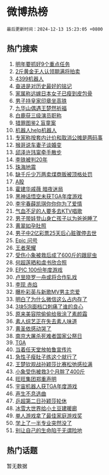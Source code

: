 # 微博热榜

`最后更新时间：2024-12-13 15:23:05 +0800`

## 热门搜索

1. [明年要抓好9个重点任务](https://m.weibo.cn/search?containerid=100103type%3D1%26t%3D10%26q%3D%23%E6%98%8E%E5%B9%B4%E8%A6%81%E6%8A%93%E5%A5%BD9%E4%B8%AA%E9%87%8D%E7%82%B9%E4%BB%BB%E5%8A%A1%23&stream_entry_id=51&isnewpage=1&extparam=seat%3D1%26c_type%3D51%26q%3D%2523%25E6%2598%258E%25E5%25B9%25B4%25E8%25A6%2581%25E6%258A%2593%25E5%25A5%25BD9%25E4%25B8%25AA%25E9%2587%258D%25E7%2582%25B9%25E4%25BB%25BB%25E5%258A%25A1%2523%26cate%3D10103%26pos%3D0%26dgr%3D0%26filter_type%3Drealtimehot%26stream_entry_id%3D51%26display_time%3D1734074583%26pre_seqid%3D17340745834150216841457)
1. [2斤黄金无人认领期满将拍卖](https://m.weibo.cn/search?containerid=100103type%3D1%26t%3D10%26q%3D%232%E6%96%A4%E9%BB%84%E9%87%91%E6%97%A0%E4%BA%BA%E8%AE%A4%E9%A2%86%E6%9C%9F%E6%BB%A1%E5%B0%86%E6%8B%8D%E5%8D%96%23&stream_entry_id=31&isnewpage=1&extparam=seat%3D1%26dgr%3D0%26filter_type%3Drealtimehot%26flag%3D0%26c_type%3D31%26q%3D%25232%25E6%2596%25A4%25E9%25BB%2584%25E9%2587%2591%25E6%2597%25A0%25E4%25BA%25BA%25E8%25AE%25A4%25E9%25A2%2586%25E6%259C%259F%25E6%25BB%25A1%25E5%25B0%2586%25E6%258B%258D%25E5%258D%2596%2523%26lcate%3D5001%26cate%3D5001%26pos%3D0%26realpos%3D1%26band_rank%3D1%26stream_entry_id%3D31%26display_time%3D1734074583%26pre_seqid%3D17340745834150216841457)
1. [4399机器人](https://m.weibo.cn/search?containerid=100103type%3D1%26t%3D10%26q%3D4399%E6%9C%BA%E5%99%A8%E4%BA%BA&stream_entry_id=31&isnewpage=1&extparam=seat%3D1%26dgr%3D0%26filter_type%3Drealtimehot%26flag%3D2%26c_type%3D31%26q%3D4399%25E6%259C%25BA%25E5%2599%25A8%25E4%25BA%25BA%26lcate%3D5001%26cate%3D5001%26pos%3D1%26realpos%3D2%26band_rank%3D2%26stream_entry_id%3D31%26display_time%3D1734074583%26pre_seqid%3D17340745834150216841457)
1. [奋进是对历史最好的铭记](https://m.weibo.cn/search?containerid=100103type%3D1%26t%3D10%26q%3D%23%E5%A5%8B%E8%BF%9B%E6%98%AF%E5%AF%B9%E5%8E%86%E5%8F%B2%E6%9C%80%E5%A5%BD%E7%9A%84%E9%93%AD%E8%AE%B0%23&stream_entry_id=31&isnewpage=1&extparam=seat%3D1%26dgr%3D0%26filter_type%3Drealtimehot%26flag%3D0%26c_type%3D31%26q%3D%2523%25E5%25A5%258B%25E8%25BF%259B%25E6%2598%25AF%25E5%25AF%25B9%25E5%258E%2586%25E5%258F%25B2%25E6%259C%2580%25E5%25A5%25BD%25E7%259A%2584%25E9%2593%25AD%25E8%25AE%25B0%2523%26lcate%3D5001%26cate%3D5001%26pos%3D2%26realpos%3D3%26band_rank%3D3%26stream_entry_id%3D31%26display_time%3D1734074583%26pre_seqid%3D17340745834150216841457)
1. [家属称远嫁日本女子已瘦到皮包骨](https://m.weibo.cn/search?containerid=100103type%3D1%26t%3D10%26q%3D%23%E5%AE%B6%E5%B1%9E%E7%A7%B0%E8%BF%9C%E5%AB%81%E6%97%A5%E6%9C%AC%E5%A5%B3%E5%AD%90%E5%B7%B2%E7%98%A6%E5%88%B0%E7%9A%AE%E5%8C%85%E9%AA%A8%23&stream_entry_id=31&isnewpage=1&extparam=seat%3D1%26dgr%3D0%26filter_type%3Drealtimehot%26flag%3D1%26c_type%3D31%26q%3D%2523%25E5%25AE%25B6%25E5%25B1%259E%25E7%25A7%25B0%25E8%25BF%259C%25E5%25AB%2581%25E6%2597%25A5%25E6%259C%25AC%25E5%25A5%25B3%25E5%25AD%2590%25E5%25B7%25B2%25E7%2598%25A6%25E5%2588%25B0%25E7%259A%25AE%25E5%258C%2585%25E9%25AA%25A8%2523%26lcate%3D5001%26cate%3D5001%26pos%3D3%26realpos%3D4%26band_rank%3D4%26stream_entry_id%3D31%26display_time%3D1734074583%26pre_seqid%3D17340745834150216841457)
1. [男子持皇家印章坐高铁](https://m.weibo.cn/search?containerid=100103type%3D1%26t%3D10%26q%3D%23%E7%94%B7%E5%AD%90%E6%8C%81%E7%9A%87%E5%AE%B6%E5%8D%B0%E7%AB%A0%E5%9D%90%E9%AB%98%E9%93%81%23&stream_entry_id=31&isnewpage=1&extparam=seat%3D1%26dgr%3D0%26filter_type%3Drealtimehot%26flag%3D1%26c_type%3D31%26q%3D%2523%25E7%2594%25B7%25E5%25AD%2590%25E6%258C%2581%25E7%259A%2587%25E5%25AE%25B6%25E5%258D%25B0%25E7%25AB%25A0%25E5%259D%2590%25E9%25AB%2598%25E9%2593%2581%2523%26lcate%3D5001%26cate%3D5001%26pos%3D4%26realpos%3D5%26band_rank%3D5%26stream_entry_id%3D31%26display_time%3D1734074583%26pre_seqid%3D17340745834150216841457)
1. [九华山偶遇王楚然祈福](https://m.weibo.cn/search?containerid=100103type%3D1%26t%3D10%26q%3D%23%E4%B9%9D%E5%8D%8E%E5%B1%B1%E5%81%B6%E9%81%87%E7%8E%8B%E6%A5%9A%E7%84%B6%E7%A5%88%E7%A6%8F%23&stream_entry_id=31&isnewpage=1&extparam=seat%3D1%26dgr%3D0%26filter_type%3Drealtimehot%26flag%3D1%26c_type%3D31%26q%3D%2523%25E4%25B9%259D%25E5%258D%258E%25E5%25B1%25B1%25E5%2581%25B6%25E9%2581%2587%25E7%258E%258B%25E6%25A5%259A%25E7%2584%25B6%25E7%25A5%2588%25E7%25A6%258F%2523%26lcate%3D5001%26cate%3D5001%26pos%3D5%26realpos%3D6%26band_rank%3D6%26stream_entry_id%3D31%26display_time%3D1734074583%26pre_seqid%3D17340745834150216841457)
1. [白鹿获三级演员职称](https://m.weibo.cn/search?containerid=100103type%3D1%26t%3D10%26q%3D%23%E7%99%BD%E9%B9%BF%E8%8E%B7%E4%B8%89%E7%BA%A7%E6%BC%94%E5%91%98%E8%81%8C%E7%A7%B0%23&stream_entry_id=31&isnewpage=1&extparam=seat%3D1%26dgr%3D0%26filter_type%3Drealtimehot%26flag%3D1%26c_type%3D31%26q%3D%2523%25E7%2599%25BD%25E9%25B9%25BF%25E8%258E%25B7%25E4%25B8%2589%25E7%25BA%25A7%25E6%25BC%2594%25E5%2591%2598%25E8%2581%258C%25E7%25A7%25B0%2523%26lcate%3D5001%26cate%3D5001%26pos%3D6%26realpos%3D7%26band_rank%3D7%26stream_entry_id%3D31%26display_time%3D1734074583%26pre_seqid%3D17340745834150216841457)
1. [猎罪图鉴2 盲童案](https://m.weibo.cn/search?containerid=100103type%3D1%26t%3D10%26q%3D%E7%8C%8E%E7%BD%AA%E5%9B%BE%E9%89%B42+%E7%9B%B2%E7%AB%A5%E6%A1%88&stream_entry_id=31&isnewpage=1&extparam=seat%3D1%26dgr%3D0%26filter_type%3Drealtimehot%26flag%3D1%26c_type%3D31%26q%3D%25E7%258C%258E%25E7%25BD%25AA%25E5%259B%25BE%25E9%2589%25B42%2520%25E7%259B%25B2%25E7%25AB%25A5%25E6%25A1%2588%26lcate%3D5001%26cate%3D5001%26pos%3D7%26realpos%3D8%26band_rank%3D8%26stream_entry_id%3D31%26display_time%3D1734074583%26pre_seqid%3D17340745834150216841457)
1. [机器人help机器人](https://m.weibo.cn/search?containerid=100103type%3D1%26t%3D10%26q%3D%E6%9C%BA%E5%99%A8%E4%BA%BAhelp%E6%9C%BA%E5%99%A8%E4%BA%BA&stream_entry_id=31&isnewpage=1&extparam=seat%3D1%26dgr%3D0%26filter_type%3Drealtimehot%26flag%3D1%26c_type%3D31%26q%3D%25E6%259C%25BA%25E5%2599%25A8%25E4%25BA%25BAhelp%25E6%259C%25BA%25E5%2599%25A8%25E4%25BA%25BA%26lcate%3D5001%26cate%3D5001%26pos%3D8%26realpos%3D9%26band_rank%3D9%26stream_entry_id%3D31%26display_time%3D1734074583%26pre_seqid%3D17340745834150216841457)
1. [专家称按套内计价和取消公摊是两码事](https://m.weibo.cn/search?containerid=100103type%3D1%26t%3D10%26q%3D%23%E4%B8%93%E5%AE%B6%E7%A7%B0%E6%8C%89%E5%A5%97%E5%86%85%E8%AE%A1%E4%BB%B7%E5%92%8C%E5%8F%96%E6%B6%88%E5%85%AC%E6%91%8A%E6%98%AF%E4%B8%A4%E7%A0%81%E4%BA%8B%23&stream_entry_id=31&isnewpage=1&extparam=seat%3D1%26dgr%3D0%26filter_type%3Drealtimehot%26flag%3D1%26c_type%3D31%26q%3D%2523%25E4%25B8%2593%25E5%25AE%25B6%25E7%25A7%25B0%25E6%258C%2589%25E5%25A5%2597%25E5%2586%2585%25E8%25AE%25A1%25E4%25BB%25B7%25E5%2592%258C%25E5%258F%2596%25E6%25B6%2588%25E5%2585%25AC%25E6%2591%258A%25E6%2598%25AF%25E4%25B8%25A4%25E7%25A0%2581%25E4%25BA%258B%2523%26lcate%3D5001%26cate%3D5001%26pos%3D9%26realpos%3D10%26band_rank%3D10%26stream_entry_id%3D31%26display_time%3D1734074583%26pre_seqid%3D17340745834150216841457)
1. [猴哥说车妻子谈婚变](https://m.weibo.cn/search?containerid=100103type%3D1%26t%3D10%26q%3D%23%E7%8C%B4%E5%93%A5%E8%AF%B4%E8%BD%A6%E5%A6%BB%E5%AD%90%E8%B0%88%E5%A9%9A%E5%8F%98%23&stream_entry_id=31&isnewpage=1&extparam=seat%3D1%26dgr%3D0%26filter_type%3Drealtimehot%26flag%3D2%26c_type%3D31%26q%3D%2523%25E7%258C%25B4%25E5%2593%25A5%25E8%25AF%25B4%25E8%25BD%25A6%25E5%25A6%25BB%25E5%25AD%2590%25E8%25B0%2588%25E5%25A9%259A%25E5%258F%2598%2523%26lcate%3D5001%26cate%3D5001%26pos%3D10%26realpos%3D11%26band_rank%3D11%26stream_entry_id%3D31%26display_time%3D1734074583%26pre_seqid%3D17340745834150216841457)
1. [邱泽许玮甯牵手散步](https://m.weibo.cn/search?containerid=100103type%3D1%26t%3D10%26q%3D%23%E9%82%B1%E6%B3%BD%E8%AE%B8%E7%8E%AE%E7%94%AF%E7%89%B5%E6%89%8B%E6%95%A3%E6%AD%A5%23&stream_entry_id=31&isnewpage=1&extparam=seat%3D1%26dgr%3D0%26filter_type%3Drealtimehot%26flag%3D2%26c_type%3D31%26q%3D%2523%25E9%2582%25B1%25E6%25B3%25BD%25E8%25AE%25B8%25E7%258E%25AE%25E7%2594%25AF%25E7%2589%25B5%25E6%2589%258B%25E6%2595%25A3%25E6%25AD%25A5%2523%26lcate%3D5001%26cate%3D5001%26pos%3D11%26realpos%3D12%26band_rank%3D12%26stream_entry_id%3D31%26display_time%3D1734074583%26pre_seqid%3D17340745834150216841457)
1. [李铁被判20年](https://m.weibo.cn/search?containerid=100103type%3D1%26t%3D10%26q%3D%23%E6%9D%8E%E9%93%81%E8%A2%AB%E5%88%A420%E5%B9%B4%23&stream_entry_id=31&isnewpage=1&extparam=seat%3D1%26dgr%3D0%26filter_type%3Drealtimehot%26flag%3D2%26c_type%3D31%26q%3D%2523%25E6%259D%258E%25E9%2593%2581%25E8%25A2%25AB%25E5%2588%25A420%25E5%25B9%25B4%2523%26lcate%3D5001%26cate%3D5001%26pos%3D12%26realpos%3D13%26band_rank%3D13%26stream_entry_id%3D31%26display_time%3D1734074583%26pre_seqid%3D17340745834150216841457)
1. [珠海地震](https://m.weibo.cn/search?containerid=100103type%3D1%26t%3D10%26q%3D%E7%8F%A0%E6%B5%B7%E5%9C%B0%E9%9C%87&stream_entry_id=31&isnewpage=1&extparam=seat%3D1%26dgr%3D0%26filter_type%3Drealtimehot%26flag%3D1%26c_type%3D31%26q%3D%25E7%258F%25A0%25E6%25B5%25B7%25E5%259C%25B0%25E9%259C%2587%26lcate%3D5001%26cate%3D5001%26pos%3D13%26realpos%3D14%26band_rank%3D14%26stream_entry_id%3D31%26display_time%3D1734074583%26pre_seqid%3D17340745834150216841457)
1. [缺千斤少万两卖煤商贩被顶格处罚](https://m.weibo.cn/search?containerid=100103type%3D1%26t%3D10%26q%3D%23%E7%BC%BA%E5%8D%83%E6%96%A4%E5%B0%91%E4%B8%87%E4%B8%A4%E5%8D%96%E7%85%A4%E5%95%86%E8%B4%A9%E8%A2%AB%E9%A1%B6%E6%A0%BC%E5%A4%84%E7%BD%9A%23&stream_entry_id=31&isnewpage=1&extparam=seat%3D1%26dgr%3D0%26filter_type%3Drealtimehot%26flag%3D1%26c_type%3D31%26q%3D%2523%25E7%25BC%25BA%25E5%258D%2583%25E6%2596%25A4%25E5%25B0%2591%25E4%25B8%2587%25E4%25B8%25A4%25E5%258D%2596%25E7%2585%25A4%25E5%2595%2586%25E8%25B4%25A9%25E8%25A2%25AB%25E9%25A1%25B6%25E6%25A0%25BC%25E5%25A4%2584%25E7%25BD%259A%2523%26lcate%3D5001%26cate%3D5001%26pos%3D14%26realpos%3D15%26band_rank%3D15%26stream_entry_id%3D31%26display_time%3D1734074583%26pre_seqid%3D17340745834150216841457)
1. [A股](https://m.weibo.cn/search?containerid=100103type%3D1%26t%3D10%26q%3DA%E8%82%A1&stream_entry_id=31&isnewpage=1&extparam=seat%3D1%26dgr%3D0%26filter_type%3Drealtimehot%26flag%3D1%26c_type%3D31%26q%3DA%25E8%2582%25A1%26lcate%3D5001%26cate%3D5001%26pos%3D15%26realpos%3D16%26band_rank%3D16%26stream_entry_id%3D31%26display_time%3D1734074583%26pre_seqid%3D17340745834150216841457)
1. [霍建华戚薇 暗夜迷局](https://m.weibo.cn/search?containerid=100103type%3D1%26t%3D10%26q%3D%E9%9C%8D%E5%BB%BA%E5%8D%8E%E6%88%9A%E8%96%87+%E6%9A%97%E5%A4%9C%E8%BF%B7%E5%B1%80&stream_entry_id=31&isnewpage=1&extparam=seat%3D1%26dgr%3D0%26filter_type%3Drealtimehot%26flag%3D1%26c_type%3D31%26q%3D%25E9%259C%258D%25E5%25BB%25BA%25E5%258D%258E%25E6%2588%259A%25E8%2596%2587%2520%25E6%259A%2597%25E5%25A4%259C%25E8%25BF%25B7%25E5%25B1%2580%26lcate%3D5001%26cate%3D5001%26pos%3D16%26realpos%3D17%26band_rank%3D17%26stream_entry_id%3D31%26display_time%3D1734074583%26pre_seqid%3D17340745834150216841457)
1. [黑神话悟空未获TGA年度游戏](https://m.weibo.cn/search?containerid=100103type%3D1%26t%3D10%26q%3D%23%E9%BB%91%E7%A5%9E%E8%AF%9D%E6%82%9F%E7%A9%BA%E6%9C%AA%E8%8E%B7TGA%E5%B9%B4%E5%BA%A6%E6%B8%B8%E6%88%8F%23&stream_entry_id=31&isnewpage=1&extparam=seat%3D1%26dgr%3D0%26filter_type%3Drealtimehot%26flag%3D0%26c_type%3D31%26q%3D%2523%25E9%25BB%2591%25E7%25A5%259E%25E8%25AF%259D%25E6%2582%259F%25E7%25A9%25BA%25E6%259C%25AA%25E8%258E%25B7TGA%25E5%25B9%25B4%25E5%25BA%25A6%25E6%25B8%25B8%25E6%2588%258F%2523%26lcate%3D5001%26cate%3D5001%26pos%3D17%26realpos%3D18%26band_rank%3D18%26stream_entry_id%3D31%26display_time%3D1734074583%26pre_seqid%3D17340745834150216841457)
1. [李宇春薛凯琪你你你为了爱情](https://m.weibo.cn/search?containerid=100103type%3D1%26t%3D10%26q%3D%E6%9D%8E%E5%AE%87%E6%98%A5%E8%96%9B%E5%87%AF%E7%90%AA%E4%BD%A0%E4%BD%A0%E4%BD%A0%E4%B8%BA%E4%BA%86%E7%88%B1%E6%83%85&stream_entry_id=31&isnewpage=1&extparam=seat%3D1%26dgr%3D0%26filter_type%3Drealtimehot%26flag%3D1%26c_type%3D31%26q%3D%25E6%259D%258E%25E5%25AE%2587%25E6%2598%25A5%25E8%2596%259B%25E5%2587%25AF%25E7%2590%25AA%25E4%25BD%25A0%25E4%25BD%25A0%25E4%25BD%25A0%25E4%25B8%25BA%25E4%25BA%2586%25E7%2588%25B1%25E6%2583%2585%26lcate%3D5001%26cate%3D5001%26pos%3D18%26realpos%3D19%26band_rank%3D19%26stream_entry_id%3D31%26display_time%3D1734074583%26pre_seqid%3D17340745834150216841457)
1. [气血不足的人要多去KTV唱歌](https://m.weibo.cn/search?containerid=100103type%3D1%26t%3D10%26q%3D%23%E6%B0%94%E8%A1%80%E4%B8%8D%E8%B6%B3%E7%9A%84%E4%BA%BA%E8%A6%81%E5%A4%9A%E5%8E%BBKTV%E5%94%B1%E6%AD%8C%23&stream_entry_id=31&isnewpage=1&extparam=seat%3D1%26dgr%3D0%26filter_type%3Drealtimehot%26flag%3D1%26c_type%3D31%26q%3D%2523%25E6%25B0%2594%25E8%25A1%2580%25E4%25B8%258D%25E8%25B6%25B3%25E7%259A%2584%25E4%25BA%25BA%25E8%25A6%2581%25E5%25A4%259A%25E5%258E%25BBKTV%25E5%2594%25B1%25E6%25AD%258C%2523%26lcate%3D5001%26cate%3D5001%26pos%3D19%26realpos%3D20%26band_rank%3D20%26stream_entry_id%3D31%26display_time%3D1734074583%26pre_seqid%3D17340745834150216841457)
1. [男子带娃登山身亡孩子以为爸爸睡了](https://m.weibo.cn/search?containerid=100103type%3D1%26t%3D10%26q%3D%23%E7%94%B7%E5%AD%90%E5%B8%A6%E5%A8%83%E7%99%BB%E5%B1%B1%E8%BA%AB%E4%BA%A1%E5%AD%A9%E5%AD%90%E4%BB%A5%E4%B8%BA%E7%88%B8%E7%88%B8%E7%9D%A1%E4%BA%86%23&stream_entry_id=31&isnewpage=1&extparam=seat%3D1%26dgr%3D0%26filter_type%3Drealtimehot%26flag%3D2%26c_type%3D31%26q%3D%2523%25E7%2594%25B7%25E5%25AD%2590%25E5%25B8%25A6%25E5%25A8%2583%25E7%2599%25BB%25E5%25B1%25B1%25E8%25BA%25AB%25E4%25BA%25A1%25E5%25AD%25A9%25E5%25AD%2590%25E4%25BB%25A5%25E4%25B8%25BA%25E7%2588%25B8%25E7%2588%25B8%25E7%259D%25A1%25E4%25BA%2586%2523%26lcate%3D5001%26cate%3D5001%26pos%3D20%26realpos%3D21%26band_rank%3D21%26stream_entry_id%3D31%26display_time%3D1734074583%26pre_seqid%3D17340745834150216841457)
1. [黄翠如孕肚照](https://m.weibo.cn/search?containerid=100103type%3D1%26t%3D10%26q%3D%23%E9%BB%84%E7%BF%A0%E5%A6%82%E5%AD%95%E8%82%9A%E7%85%A7%23&stream_entry_id=31&isnewpage=1&extparam=seat%3D1%26dgr%3D0%26filter_type%3Drealtimehot%26flag%3D1%26c_type%3D31%26q%3D%2523%25E9%25BB%2584%25E7%25BF%25A0%25E5%25A6%2582%25E5%25AD%2595%25E8%2582%259A%25E7%2585%25A7%2523%26lcate%3D5001%26cate%3D5001%26pos%3D21%26realpos%3D22%26band_rank%3D22%26stream_entry_id%3D31%26display_time%3D1734074583%26pre_seqid%3D17340745834150216841457)
1. [男子中2亿彩票25天后心脏骤停去世](https://m.weibo.cn/search?containerid=100103type%3D1%26t%3D10%26q%3D%23%E7%94%B7%E5%AD%90%E4%B8%AD2%E4%BA%BF%E5%BD%A9%E7%A5%A825%E5%A4%A9%E5%90%8E%E5%BF%83%E8%84%8F%E9%AA%A4%E5%81%9C%E5%8E%BB%E4%B8%96%23&stream_entry_id=31&isnewpage=1&extparam=seat%3D1%26dgr%3D0%26filter_type%3Drealtimehot%26flag%3D2%26c_type%3D31%26q%3D%2523%25E7%2594%25B7%25E5%25AD%2590%25E4%25B8%25AD2%25E4%25BA%25BF%25E5%25BD%25A9%25E7%25A5%25A825%25E5%25A4%25A9%25E5%2590%258E%25E5%25BF%2583%25E8%2584%258F%25E9%25AA%25A4%25E5%2581%259C%25E5%258E%25BB%25E4%25B8%2596%2523%26lcate%3D5001%26cate%3D5001%26pos%3D22%26realpos%3D23%26band_rank%3D23%26stream_entry_id%3D31%26display_time%3D1734074583%26pre_seqid%3D17340745834150216841457)
1. [Epic 问号](https://m.weibo.cn/search?containerid=100103type%3D1%26t%3D10%26q%3D%23Epic+%E9%97%AE%E5%8F%B7%23&stream_entry_id=31&isnewpage=1&extparam=seat%3D1%26dgr%3D0%26filter_type%3Drealtimehot%26flag%3D0%26c_type%3D31%26q%3D%2523Epic%2520%25E9%2597%25AE%25E5%258F%25B7%2523%26lcate%3D5001%26cate%3D5001%26pos%3D23%26realpos%3D24%26band_rank%3D24%26stream_entry_id%3D31%26display_time%3D1734074583%26pre_seqid%3D17340745834150216841457)
1. [王者荣耀](https://m.weibo.cn/search?containerid=100103type%3D1%26t%3D10%26q%3D%E7%8E%8B%E8%80%85%E8%8D%A3%E8%80%80&stream_entry_id=31&isnewpage=1&extparam=seat%3D1%26dgr%3D0%26filter_type%3Drealtimehot%26flag%3D1%26c_type%3D31%26q%3D%25E7%258E%258B%25E8%2580%2585%25E8%258D%25A3%25E8%2580%2580%26lcate%3D5001%26cate%3D5001%26pos%3D24%26realpos%3D25%26band_rank%3D25%26stream_entry_id%3D31%26display_time%3D1734074583%26pre_seqid%3D17340745834150216841457)
1. [受伤小象被救后成了600斤的跟屁虫](https://m.weibo.cn/search?containerid=100103type%3D1%26t%3D10%26q%3D%23%E5%8F%97%E4%BC%A4%E5%B0%8F%E8%B1%A1%E8%A2%AB%E6%95%91%E5%90%8E%E6%88%90%E4%BA%86600%E6%96%A4%E7%9A%84%E8%B7%9F%E5%B1%81%E8%99%AB%23&stream_entry_id=31&isnewpage=1&extparam=seat%3D1%26dgr%3D0%26filter_type%3Drealtimehot%26flag%3D0%26c_type%3D31%26q%3D%2523%25E5%258F%2597%25E4%25BC%25A4%25E5%25B0%258F%25E8%25B1%25A1%25E8%25A2%25AB%25E6%2595%2591%25E5%2590%258E%25E6%2588%2590%25E4%25BA%2586600%25E6%2596%25A4%25E7%259A%2584%25E8%25B7%259F%25E5%25B1%2581%25E8%2599%25AB%2523%26lcate%3D5001%26cate%3D5001%26pos%3D25%26realpos%3D26%26band_rank%3D26%26stream_entry_id%3D31%26display_time%3D1734074583%26pre_seqid%3D17340745834150216841457)
1. [何超莲晒和虞书欣合照](https://m.weibo.cn/search?containerid=100103type%3D1%26t%3D10%26q%3D%23%E4%BD%95%E8%B6%85%E8%8E%B2%E6%99%92%E5%92%8C%E8%99%9E%E4%B9%A6%E6%AC%A3%E5%90%88%E7%85%A7%23&stream_entry_id=31&isnewpage=1&extparam=seat%3D1%26dgr%3D0%26filter_type%3Drealtimehot%26flag%3D0%26c_type%3D31%26q%3D%2523%25E4%25BD%2595%25E8%25B6%2585%25E8%258E%25B2%25E6%2599%2592%25E5%2592%258C%25E8%2599%259E%25E4%25B9%25A6%25E6%25AC%25A3%25E5%2590%2588%25E7%2585%25A7%2523%26lcate%3D5001%26cate%3D5001%26pos%3D26%26realpos%3D27%26band_rank%3D27%26stream_entry_id%3D31%26display_time%3D1734074583%26pre_seqid%3D17340745834150216841457)
1. [EPIC 100份年度游戏](https://m.weibo.cn/search?containerid=100103type%3D1%26t%3D10%26q%3DEPIC+100%E4%BB%BD%E5%B9%B4%E5%BA%A6%E6%B8%B8%E6%88%8F&stream_entry_id=31&isnewpage=1&extparam=seat%3D1%26dgr%3D0%26filter_type%3Drealtimehot%26flag%3D1%26c_type%3D31%26q%3DEPIC%2520100%25E4%25BB%25BD%25E5%25B9%25B4%25E5%25BA%25A6%25E6%25B8%25B8%25E6%2588%258F%26lcate%3D5001%26cate%3D5001%26pos%3D27%26realpos%3D28%26band_rank%3D28%26stream_entry_id%3D31%26display_time%3D1734074583%26pre_seqid%3D17340745834150216841457)
1. [卢昱晓罗一舟或将合作轧戏](https://m.weibo.cn/search?containerid=100103type%3D1%26t%3D10%26q%3D%E5%8D%A2%E6%98%B1%E6%99%93%E7%BD%97%E4%B8%80%E8%88%9F%E6%88%96%E5%B0%86%E5%90%88%E4%BD%9C%E8%BD%A7%E6%88%8F&stream_entry_id=31&isnewpage=1&extparam=seat%3D1%26dgr%3D0%26filter_type%3Drealtimehot%26flag%3D0%26c_type%3D31%26q%3D%25E5%258D%25A2%25E6%2598%25B1%25E6%2599%2593%25E7%25BD%2597%25E4%25B8%2580%25E8%2588%259F%25E6%2588%2596%25E5%25B0%2586%25E5%2590%2588%25E4%25BD%259C%25E8%25BD%25A7%25E6%2588%258F%26lcate%3D5001%26cate%3D5001%26pos%3D28%26realpos%3D29%26band_rank%3D29%26stream_entry_id%3D31%26display_time%3D1734074583%26pre_seqid%3D17340745834150216841457)
1. [李现 赤焰](https://m.weibo.cn/search?containerid=100103type%3D1%26t%3D10%26q%3D%E6%9D%8E%E7%8E%B0+%E8%B5%A4%E7%84%B0&stream_entry_id=31&isnewpage=1&extparam=seat%3D1%26dgr%3D0%26filter_type%3Drealtimehot%26flag%3D1%26c_type%3D31%26q%3D%25E6%259D%258E%25E7%258E%25B0%2520%25E8%25B5%25A4%25E7%2584%25B0%26lcate%3D5001%26cate%3D5001%26pos%3D29%26realpos%3D30%26band_rank%3D30%26stream_entry_id%3D31%26display_time%3D1734074583%26pre_seqid%3D17340745834150216841457)
1. [曝朴彩英与新歌MV男主恋爱](https://m.weibo.cn/search?containerid=100103type%3D1%26t%3D10%26q%3D%E6%9B%9D%E6%9C%B4%E5%BD%A9%E8%8B%B1%E4%B8%8E%E6%96%B0%E6%AD%8CMV%E7%94%B7%E4%B8%BB%E6%81%8B%E7%88%B1&stream_entry_id=31&isnewpage=1&extparam=seat%3D1%26dgr%3D0%26filter_type%3Drealtimehot%26flag%3D0%26c_type%3D31%26q%3D%25E6%259B%259D%25E6%259C%25B4%25E5%25BD%25A9%25E8%258B%25B1%25E4%25B8%258E%25E6%2596%25B0%25E6%25AD%258CMV%25E7%2594%25B7%25E4%25B8%25BB%25E6%2581%258B%25E7%2588%25B1%26lcate%3D5001%26cate%3D5001%26pos%3D30%26realpos%3D31%26band_rank%3D31%26stream_entry_id%3D31%26display_time%3D1734074583%26pre_seqid%3D17340745834150216841457)
1. [明白了为什么微信这么占内存了](https://m.weibo.cn/search?containerid=100103type%3D1%26t%3D10%26q%3D%23%E6%98%8E%E7%99%BD%E4%BA%86%E4%B8%BA%E4%BB%80%E4%B9%88%E5%BE%AE%E4%BF%A1%E8%BF%99%E4%B9%88%E5%8D%A0%E5%86%85%E5%AD%98%E4%BA%86%23&stream_entry_id=31&isnewpage=1&extparam=seat%3D1%26dgr%3D0%26filter_type%3Drealtimehot%26flag%3D0%26c_type%3D31%26q%3D%2523%25E6%2598%258E%25E7%2599%25BD%25E4%25BA%2586%25E4%25B8%25BA%25E4%25BB%2580%25E4%25B9%2588%25E5%25BE%25AE%25E4%25BF%25A1%25E8%25BF%2599%25E4%25B9%2588%25E5%258D%25A0%25E5%2586%2585%25E5%25AD%2598%25E4%25BA%2586%2523%26lcate%3D5001%26cate%3D5001%26pos%3D31%26realpos%3D32%26band_rank%3D32%26stream_entry_id%3D31%26display_time%3D1734074583%26pre_seqid%3D17340745834150216841457)
1. [3块5泡面档口刺痛了谁的良心](https://m.weibo.cn/search?containerid=100103type%3D1%26t%3D10%26q%3D%233%E5%9D%975%E6%B3%A1%E9%9D%A2%E6%A1%A3%E5%8F%A3%E5%88%BA%E7%97%9B%E4%BA%86%E8%B0%81%E7%9A%84%E8%89%AF%E5%BF%83%23&stream_entry_id=31&isnewpage=1&extparam=seat%3D1%26dgr%3D0%26filter_type%3Drealtimehot%26flag%3D0%26c_type%3D31%26q%3D%25233%25E5%259D%25975%25E6%25B3%25A1%25E9%259D%25A2%25E6%25A1%25A3%25E5%258F%25A3%25E5%2588%25BA%25E7%2597%259B%25E4%25BA%2586%25E8%25B0%2581%25E7%259A%2584%25E8%2589%25AF%25E5%25BF%2583%2523%26lcate%3D5001%26cate%3D5001%26pos%3D32%26realpos%3D33%26band_rank%3D33%26stream_entry_id%3D31%26display_time%3D1734074583%26pre_seqid%3D17340745834150216841457)
1. [原来美容院偷偷给我涂了素颜霜](https://m.weibo.cn/search?containerid=100103type%3D1%26t%3D10%26q%3D%23%E5%8E%9F%E6%9D%A5%E7%BE%8E%E5%AE%B9%E9%99%A2%E5%81%B7%E5%81%B7%E7%BB%99%E6%88%91%E6%B6%82%E4%BA%86%E7%B4%A0%E9%A2%9C%E9%9C%9C%23&stream_entry_id=31&isnewpage=1&extparam=seat%3D1%26dgr%3D0%26filter_type%3Drealtimehot%26flag%3D0%26c_type%3D31%26q%3D%2523%25E5%258E%259F%25E6%259D%25A5%25E7%25BE%258E%25E5%25AE%25B9%25E9%2599%25A2%25E5%2581%25B7%25E5%2581%25B7%25E7%25BB%2599%25E6%2588%2591%25E6%25B6%2582%25E4%25BA%2586%25E7%25B4%25A0%25E9%25A2%259C%25E9%259C%259C%2523%26lcate%3D5001%26cate%3D5001%26pos%3D33%26realpos%3D34%26band_rank%3D34%26stream_entry_id%3D31%26display_time%3D1734074583%26pre_seqid%3D17340745834150216841457)
1. [素人综艺正在失去素人味道](https://m.weibo.cn/search?containerid=100103type%3D1%26t%3D10%26q%3D%23%E7%B4%A0%E4%BA%BA%E7%BB%BC%E8%89%BA%E6%AD%A3%E5%9C%A8%E5%A4%B1%E5%8E%BB%E7%B4%A0%E4%BA%BA%E5%91%B3%E9%81%93%23&stream_entry_id=31&isnewpage=1&extparam=seat%3D1%26dgr%3D0%26filter_type%3Drealtimehot%26flag%3D1%26c_type%3D31%26q%3D%2523%25E7%25B4%25A0%25E4%25BA%25BA%25E7%25BB%25BC%25E8%2589%25BA%25E6%25AD%25A3%25E5%259C%25A8%25E5%25A4%25B1%25E5%258E%25BB%25E7%25B4%25A0%25E4%25BA%25BA%25E5%2591%25B3%25E9%2581%2593%2523%26lcate%3D5001%26cate%3D5001%26pos%3D34%26realpos%3D35%26band_rank%3D35%26stream_entry_id%3D31%26display_time%3D1734074583%26pre_seqid%3D17340745834150216841457)
1. [黄圣依感动哭了](https://m.weibo.cn/search?containerid=100103type%3D1%26t%3D10%26q%3D%E9%BB%84%E5%9C%A3%E4%BE%9D%E6%84%9F%E5%8A%A8%E5%93%AD%E4%BA%86&stream_entry_id=31&isnewpage=1&extparam=seat%3D1%26dgr%3D0%26filter_type%3Drealtimehot%26flag%3D0%26c_type%3D31%26q%3D%25E9%25BB%2584%25E5%259C%25A3%25E4%25BE%259D%25E6%2584%259F%25E5%258A%25A8%25E5%2593%25AD%25E4%25BA%2586%26lcate%3D5001%26cate%3D5001%26pos%3D35%26realpos%3D36%26band_rank%3D36%26stream_entry_id%3D31%26display_time%3D1734074583%26pre_seqid%3D17340745834150216841457)
1. [南京大屠杀死难者国家公祭日](https://m.weibo.cn/search?containerid=100103type%3D1%26t%3D10%26q%3D%23%E5%8D%97%E4%BA%AC%E5%A4%A7%E5%B1%A0%E6%9D%80%E6%AD%BB%E9%9A%BE%E8%80%85%E5%9B%BD%E5%AE%B6%E5%85%AC%E7%A5%AD%E6%97%A5%23&stream_entry_id=31&isnewpage=1&extparam=seat%3D1%26dgr%3D0%26filter_type%3Drealtimehot%26flag%3D0%26c_type%3D31%26q%3D%2523%25E5%258D%2597%25E4%25BA%25AC%25E5%25A4%25A7%25E5%25B1%25A0%25E6%259D%2580%25E6%25AD%25BB%25E9%259A%25BE%25E8%2580%2585%25E5%259B%25BD%25E5%25AE%25B6%25E5%2585%25AC%25E7%25A5%25AD%25E6%2597%25A5%2523%26lcate%3D5001%26cate%3D5001%26pos%3D36%26realpos%3D37%26band_rank%3D37%26stream_entry_id%3D31%26display_time%3D1734074583%26pre_seqid%3D17340745834150216841457)
1. [TGA](https://m.weibo.cn/search?containerid=100103type%3D1%26t%3D10%26q%3DTGA&stream_entry_id=31&isnewpage=1&extparam=seat%3D1%26dgr%3D0%26filter_type%3Drealtimehot%26flag%3D0%26c_type%3D31%26q%3DTGA%26lcate%3D5001%26cate%3D5001%26pos%3D37%26realpos%3D38%26band_rank%3D38%26stream_entry_id%3D31%26display_time%3D1734074583%26pre_seqid%3D17340745834150216841457)
1. [当着任天堂放帕鲁宣传片](https://m.weibo.cn/search?containerid=100103type%3D1%26t%3D10%26q%3D%E5%BD%93%E7%9D%80%E4%BB%BB%E5%A4%A9%E5%A0%82%E6%94%BE%E5%B8%95%E9%B2%81%E5%AE%A3%E4%BC%A0%E7%89%87&stream_entry_id=31&isnewpage=1&extparam=seat%3D1%26dgr%3D0%26filter_type%3Drealtimehot%26flag%3D0%26c_type%3D31%26q%3D%25E5%25BD%2593%25E7%259D%2580%25E4%25BB%25BB%25E5%25A4%25A9%25E5%25A0%2582%25E6%2594%25BE%25E5%25B8%2595%25E9%25B2%2581%25E5%25AE%25A3%25E4%25BC%25A0%25E7%2589%2587%26lcate%3D5001%26cate%3D5001%26pos%3D38%26realpos%3D39%26band_rank%3D39%26stream_entry_id%3D31%26display_time%3D1734074583%26pre_seqid%3D17340745834150216841457)
1. [急性子瘦肚子练这个就行了](https://m.weibo.cn/search?containerid=100103type%3D1%26t%3D10%26q%3D%23%E6%80%A5%E6%80%A7%E5%AD%90%E7%98%A6%E8%82%9A%E5%AD%90%E7%BB%83%E8%BF%99%E4%B8%AA%E5%B0%B1%E8%A1%8C%E4%BA%86%23&stream_entry_id=31&isnewpage=1&extparam=seat%3D1%26dgr%3D0%26filter_type%3Drealtimehot%26flag%3D0%26c_type%3D31%26q%3D%2523%25E6%2580%25A5%25E6%2580%25A7%25E5%25AD%2590%25E7%2598%25A6%25E8%2582%259A%25E5%25AD%2590%25E7%25BB%2583%25E8%25BF%2599%25E4%25B8%25AA%25E5%25B0%25B1%25E8%25A1%258C%25E4%25BA%2586%2523%26lcate%3D5001%26cate%3D5001%26pos%3D39%26realpos%3D40%26band_rank%3D40%26stream_entry_id%3D31%26display_time%3D1734074583%26pre_seqid%3D17340745834150216841457)
1. [王楚钦观战孙颖莎比赛松弛感拉满](https://m.weibo.cn/search?containerid=100103type%3D1%26t%3D10%26q%3D%23%E7%8E%8B%E6%A5%9A%E9%92%A6%E8%A7%82%E6%88%98%E5%AD%99%E9%A2%96%E8%8E%8E%E6%AF%94%E8%B5%9B%E6%9D%BE%E5%BC%9B%E6%84%9F%E6%8B%89%E6%BB%A1%23&stream_entry_id=31&isnewpage=1&extparam=seat%3D1%26dgr%3D0%26filter_type%3Drealtimehot%26flag%3D0%26c_type%3D31%26q%3D%2523%25E7%258E%258B%25E6%25A5%259A%25E9%2592%25A6%25E8%25A7%2582%25E6%2588%2598%25E5%25AD%2599%25E9%25A2%2596%25E8%258E%258E%25E6%25AF%2594%25E8%25B5%259B%25E6%259D%25BE%25E5%25BC%259B%25E6%2584%259F%25E6%258B%2589%25E6%25BB%25A1%2523%26lcate%3D5001%26cate%3D5001%26pos%3D40%26realpos%3D41%26band_rank%3D41%26stream_entry_id%3D31%26display_time%3D1734074583%26pre_seqid%3D17340745834150216841457)
1. [小象受伤被救3个月胖了400斤](https://m.weibo.cn/search?containerid=100103type%3D1%26t%3D10%26q%3D%23%E5%B0%8F%E8%B1%A1%E5%8F%97%E4%BC%A4%E8%A2%AB%E6%95%913%E4%B8%AA%E6%9C%88%E8%83%96%E4%BA%86400%E6%96%A4%23&stream_entry_id=31&isnewpage=1&extparam=seat%3D1%26dgr%3D0%26filter_type%3Drealtimehot%26flag%3D0%26c_type%3D31%26q%3D%2523%25E5%25B0%258F%25E8%25B1%25A1%25E5%258F%2597%25E4%25BC%25A4%25E8%25A2%25AB%25E6%2595%25913%25E4%25B8%25AA%25E6%259C%2588%25E8%2583%2596%25E4%25BA%2586400%25E6%2596%25A4%2523%26lcate%3D5001%26cate%3D5001%26pos%3D41%26realpos%3D42%26band_rank%3D42%26stream_entry_id%3D31%26display_time%3D1734074583%26pre_seqid%3D17340745834150216841457)
1. [旺旺集团郑重声明](https://m.weibo.cn/search?containerid=100103type%3D1%26t%3D10%26q%3D%23%E6%97%BA%E6%97%BA%E9%9B%86%E5%9B%A2%E9%83%91%E9%87%8D%E5%A3%B0%E6%98%8E%23&stream_entry_id=31&isnewpage=1&extparam=seat%3D1%26dgr%3D0%26filter_type%3Drealtimehot%26flag%3D1%26c_type%3D31%26q%3D%2523%25E6%2597%25BA%25E6%2597%25BA%25E9%259B%2586%25E5%259B%25A2%25E9%2583%2591%25E9%2587%258D%25E5%25A3%25B0%25E6%2598%258E%2523%26lcate%3D5001%26cate%3D5001%26pos%3D42%26realpos%3D43%26band_rank%3D43%26stream_entry_id%3D31%26display_time%3D1734074583%26pre_seqid%3D17340745834150216841457)
1. [宇宙机器人获TGA年度游戏](https://m.weibo.cn/search?containerid=100103type%3D1%26t%3D10%26q%3D%23%E5%AE%87%E5%AE%99%E6%9C%BA%E5%99%A8%E4%BA%BA%E8%8E%B7TGA%E5%B9%B4%E5%BA%A6%E6%B8%B8%E6%88%8F%23&stream_entry_id=31&isnewpage=1&extparam=seat%3D1%26dgr%3D0%26filter_type%3Drealtimehot%26flag%3D0%26c_type%3D31%26q%3D%2523%25E5%25AE%2587%25E5%25AE%2599%25E6%259C%25BA%25E5%2599%25A8%25E4%25BA%25BA%25E8%258E%25B7TGA%25E5%25B9%25B4%25E5%25BA%25A6%25E6%25B8%25B8%25E6%2588%258F%2523%26lcate%3D5001%26cate%3D5001%26pos%3D43%26realpos%3D44%26band_rank%3D44%26stream_entry_id%3D31%26display_time%3D1734074583%26pre_seqid%3D17340745834150216841457)
1. [声生不息选曲](https://m.weibo.cn/search?containerid=100103type%3D1%26t%3D10%26q%3D%E5%A3%B0%E7%94%9F%E4%B8%8D%E6%81%AF%E9%80%89%E6%9B%B2&stream_entry_id=31&isnewpage=1&extparam=seat%3D1%26dgr%3D0%26filter_type%3Drealtimehot%26flag%3D1%26c_type%3D31%26q%3D%25E5%25A3%25B0%25E7%2594%259F%25E4%25B8%258D%25E6%2581%25AF%25E9%2580%2589%25E6%259B%25B2%26lcate%3D5001%26cate%3D5001%26pos%3D44%26realpos%3D45%26band_rank%3D45%26stream_entry_id%3D31%26display_time%3D1734074583%26pre_seqid%3D17340745834150216841457)
1. [乒超第二日孙颖莎轮休](https://m.weibo.cn/search?containerid=100103type%3D1%26t%3D10%26q%3D%23%E4%B9%92%E8%B6%85%E7%AC%AC%E4%BA%8C%E6%97%A5%E5%AD%99%E9%A2%96%E8%8E%8E%E8%BD%AE%E4%BC%91%23&stream_entry_id=31&isnewpage=1&extparam=seat%3D1%26dgr%3D0%26filter_type%3Drealtimehot%26flag%3D1%26c_type%3D31%26q%3D%2523%25E4%25B9%2592%25E8%25B6%2585%25E7%25AC%25AC%25E4%25BA%258C%25E6%2597%25A5%25E5%25AD%2599%25E9%25A2%2596%25E8%258E%258E%25E8%25BD%25AE%25E4%25BC%2591%2523%26lcate%3D5001%26cate%3D5001%26pos%3D45%26realpos%3D46%26band_rank%3D46%26stream_entry_id%3D31%26display_time%3D1734074583%26pre_seqid%3D17340745834150216841457)
1. [冰雪大世界给小土豆建暖廊](https://m.weibo.cn/search?containerid=100103type%3D1%26t%3D10%26q%3D%23%E5%86%B0%E9%9B%AA%E5%A4%A7%E4%B8%96%E7%95%8C%E7%BB%99%E5%B0%8F%E5%9C%9F%E8%B1%86%E5%BB%BA%E6%9A%96%E5%BB%8A%23&stream_entry_id=31&isnewpage=1&extparam=seat%3D1%26dgr%3D0%26filter_type%3Drealtimehot%26flag%3D1%26c_type%3D31%26q%3D%2523%25E5%2586%25B0%25E9%259B%25AA%25E5%25A4%25A7%25E4%25B8%2596%25E7%2595%258C%25E7%25BB%2599%25E5%25B0%258F%25E5%259C%259F%25E8%25B1%2586%25E5%25BB%25BA%25E6%259A%2596%25E5%25BB%258A%2523%26lcate%3D5001%26cate%3D5001%26pos%3D46%26realpos%3D47%26band_rank%3D47%26stream_entry_id%3D31%26display_time%3D1734074583%26pre_seqid%3D17340745834150216841457)
1. [单人游戏拿了最佳家庭游戏奖](https://m.weibo.cn/search?containerid=100103type%3D1%26t%3D10%26q%3D%23%E5%8D%95%E4%BA%BA%E6%B8%B8%E6%88%8F%E6%8B%BF%E4%BA%86%E6%9C%80%E4%BD%B3%E5%AE%B6%E5%BA%AD%E6%B8%B8%E6%88%8F%E5%A5%96%23&stream_entry_id=31&isnewpage=1&extparam=seat%3D1%26dgr%3D0%26filter_type%3Drealtimehot%26flag%3D1%26c_type%3D31%26q%3D%2523%25E5%258D%2595%25E4%25BA%25BA%25E6%25B8%25B8%25E6%2588%258F%25E6%258B%25BF%25E4%25BA%2586%25E6%259C%2580%25E4%25BD%25B3%25E5%25AE%25B6%25E5%25BA%25AD%25E6%25B8%25B8%25E6%2588%258F%25E5%25A5%2596%2523%26lcate%3D5001%26cate%3D5001%26pos%3D47%26realpos%3D48%26band_rank%3D48%26stream_entry_id%3D31%26display_time%3D1734074583%26pre_seqid%3D17340745834150216841457)
1. [学上了一半专业突然没了](https://m.weibo.cn/search?containerid=100103type%3D1%26t%3D10%26q%3D%E5%AD%A6%E4%B8%8A%E4%BA%86%E4%B8%80%E5%8D%8A%E4%B8%93%E4%B8%9A%E7%AA%81%E7%84%B6%E6%B2%A1%E4%BA%86&stream_entry_id=31&isnewpage=1&extparam=seat%3D1%26dgr%3D0%26filter_type%3Drealtimehot%26flag%3D1%26c_type%3D31%26q%3D%25E5%25AD%25A6%25E4%25B8%258A%25E4%25BA%2586%25E4%25B8%2580%25E5%258D%258A%25E4%25B8%2593%25E4%25B8%259A%25E7%25AA%2581%25E7%2584%25B6%25E6%25B2%25A1%25E4%25BA%2586%26lcate%3D5001%26cate%3D5001%26pos%3D48%26realpos%3D49%26band_rank%3D49%26stream_entry_id%3D31%26display_time%3D1734074583%26pre_seqid%3D17340745834150216841457)
1. [别让自己的生命陷于无谓险地](https://m.weibo.cn/search?containerid=100103type%3D1%26t%3D10%26q%3D%23%E5%88%AB%E8%AE%A9%E8%87%AA%E5%B7%B1%E7%9A%84%E7%94%9F%E5%91%BD%E9%99%B7%E4%BA%8E%E6%97%A0%E8%B0%93%E9%99%A9%E5%9C%B0%23&stream_entry_id=31&isnewpage=1&extparam=seat%3D1%26dgr%3D0%26filter_type%3Drealtimehot%26flag%3D1%26c_type%3D31%26q%3D%2523%25E5%2588%25AB%25E8%25AE%25A9%25E8%2587%25AA%25E5%25B7%25B1%25E7%259A%2584%25E7%2594%259F%25E5%2591%25BD%25E9%2599%25B7%25E4%25BA%258E%25E6%2597%25A0%25E8%25B0%2593%25E9%2599%25A9%25E5%259C%25B0%2523%26lcate%3D5001%26cate%3D5001%26pos%3D49%26realpos%3D50%26band_rank%3D50%26stream_entry_id%3D31%26display_time%3D1734074583%26pre_seqid%3D17340745834150216841457)

## 热门话题

暂无数据
